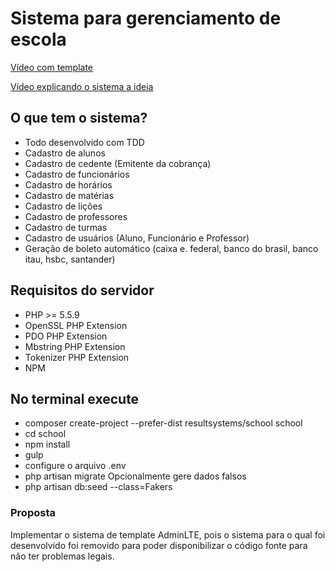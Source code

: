 
# Sistema para gerenciamento de escola

[Vídeo com template](https://www.youtube.com/watch?v=Z11WPs8AJvY)

[Vídeo explicando o sistema a ideia](https://www.youtube.com/watch?v=kd0y0e_2dR4)

## O que tem o sistema?
- Todo desenvolvido com TDD
- Cadastro de alunos
- Cadastro de cedente (Emitente da cobrança)
- Cadastro de funcionários
- Cadastro de horários
- Cadastro de matérias
- Cadastro de lições
- Cadastro de professores
- Cadastro de turmas
- Cadastro de usuários (Aluno, Funcionário e Professor)
- Geração de boleto automático (caixa e. federal, banco do brasil, banco itau, hsbc, santander)

## Requisitos do servidor

- PHP >= 5.5.9
- OpenSSL PHP Extension
- PDO PHP Extension
- Mbstring PHP Extension
- Tokenizer PHP Extension
- NPM

## No terminal execute

- composer create-project --prefer-dist resultsystems/school school
- cd school
- npm install
- gulp
- configure o arquivo .env
- php artisan migrate
Opcionalmente gere dados falsos
- php artisan db:seed --class=Fakers 

### Proposta
Implementar o sistema de template AdminLTE, pois o sistema para o qual foi desenvolvido foi removido para poder disponibilizar o código fonte para não ter problemas legais.
